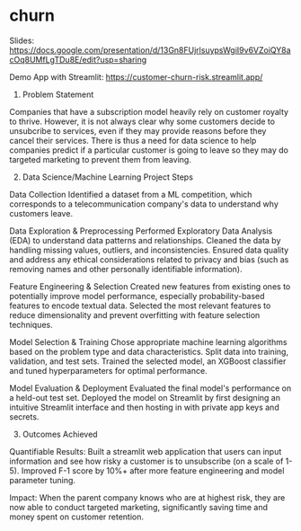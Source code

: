 # churn

Slides: https://docs.google.com/presentation/d/13Gn8FUjrlsuypsWgiI9v6VZoiQY8acOq8UMfLgTDu8E/edit?usp=sharing

Demo App with Streamlit: https://customer-churn-risk.streamlit.app/

1. Problem Statement

Companies that have a subscription model heavily rely on customer royalty to thrive. However, it is not always clear why some customers decide to unsubcribe to services, even if they may provide reasons before they cancel their services. There is thus a need for data science to help companies predict if a particular customer is going to leave so they may do targeted marketing to prevent them from leaving. 

2. Data Science/Machine Learning Project Steps

Data Collection
Identified a dataset from a ML competition, which corresponds to a telecommunication company's data to understand why customers leave.

Data Exploration & Preprocessing
Performed Exploratory Data Analysis (EDA) to understand data patterns and relationships.
Cleaned the data by handling missing values, outliers, and inconsistencies.
Ensured data quality and address any ethical considerations related to privacy and bias (such as removing names and other personally identifiable information).

Feature Engineering & Selection
Created new features from existing ones to potentially improve model performance, especially probability-based features to encode textual data.
Selected the most relevant features to reduce dimensionality and prevent overfitting with feature selection techniques. 

Model Selection & Training
Chose appropriate machine learning algorithms based on the problem type and data characteristics.
Split data into training, validation, and test sets.
Trained the selected model, an XGBoost classifier and tuned hyperparameters for optimal performance.

Model Evaluation & Deployment
Evaluated the final model's performance on a held-out test set.
Deployed the model on Streamlit by first designing an intuitive Streamlit interface and then hosting in with private app keys and secrets.

3. Outcomes Achieved

Quantifiable Results:
Built a streamlit web application that users can input information and see how risky a customer is to unsubscribe (on a scale of 1-5). Improved F-1 score by 10%+ after more feature engineering and model parameter tuning. 

Impact:
When the parent company knows who are at highest risk, they are now able to conduct targeted marketing, significantly saving time and money spent on customer retention.

